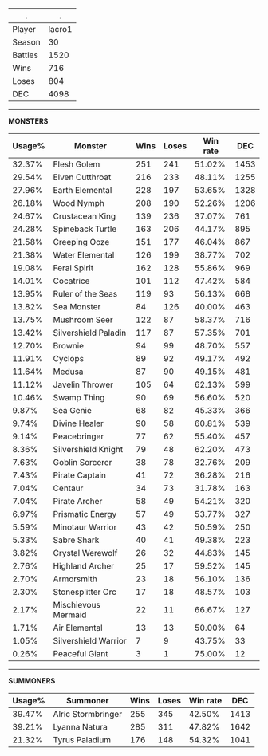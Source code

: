 .|.
|-|-
Player|lacro1
Season|30
Battles|1520
Wins|716
Loses|804
DEC|4098

---
**MONSTERS**

Usage%|Monster|Wins|Loses|Win rate|DEC|
-|-|-|-|-|-|
32.37%|Flesh Golem|251|241|51.02%|1453|
29.54%|Elven Cutthroat|216|233|48.11%|1255|
27.96%|Earth Elemental|228|197|53.65%|1328|
26.18%|Wood Nymph|208|190|52.26%|1206|
24.67%|Crustacean King|139|236|37.07%|761|
24.28%|Spineback Turtle|163|206|44.17%|895|
21.58%|Creeping Ooze|151|177|46.04%|867|
21.38%|Water Elemental|126|199|38.77%|702|
19.08%|Feral Spirit|162|128|55.86%|969|
14.01%|Cocatrice|101|112|47.42%|584|
13.95%|Ruler of the Seas|119|93|56.13%|668|
13.82%|Sea Monster|84|126|40.00%|463|
13.75%|Mushroom Seer|122|87|58.37%|716|
13.42%|Silvershield Paladin|117|87|57.35%|701|
12.70%|Brownie|94|99|48.70%|557|
11.91%|Cyclops|89|92|49.17%|492|
11.64%|Medusa|87|90|49.15%|481|
11.12%|Javelin Thrower|105|64|62.13%|599|
10.46%|Swamp Thing|90|69|56.60%|520|
9.87%|Sea Genie|68|82|45.33%|366|
9.74%|Divine Healer|90|58|60.81%|539|
9.14%|Peacebringer|77|62|55.40%|457|
8.36%|Silvershield Knight|79|48|62.20%|473|
7.63%|Goblin Sorcerer|38|78|32.76%|209|
7.43%|Pirate Captain|41|72|36.28%|216|
7.04%|Centaur|34|73|31.78%|163|
7.04%|Pirate Archer|58|49|54.21%|320|
6.97%|Prismatic Energy|57|49|53.77%|327|
5.59%|Minotaur Warrior|43|42|50.59%|250|
5.33%|Sabre Shark|40|41|49.38%|223|
3.82%|Crystal Werewolf|26|32|44.83%|145|
2.76%|Highland Archer|25|17|59.52%|145|
2.70%|Armorsmith|23|18|56.10%|136|
2.30%|Stonesplitter Orc|17|18|48.57%|103|
2.17%|Mischievous Mermaid|22|11|66.67%|127|
1.71%|Air Elemental|13|13|50.00%|64|
1.05%|Silvershield Warrior|7|9|43.75%|33|
0.26%|Peaceful Giant|3|1|75.00%|12|

---
**SUMMONERS**

Usage%|Summoner|Wins|Loses|Win rate|DEC|
-|-|-|-|-|-|
39.47%|Alric Stormbringer|255|345|42.50%|1413|
39.21%|Lyanna Natura|285|311|47.82%|1642|
21.32%|Tyrus Paladium|176|148|54.32%|1041|
